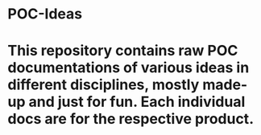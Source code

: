 # POC-Ideas
# This repository contains raw POC documentations of various ideas in different disciplines, mostly made-up and just for fun. Each individual docs are for the respective product.
